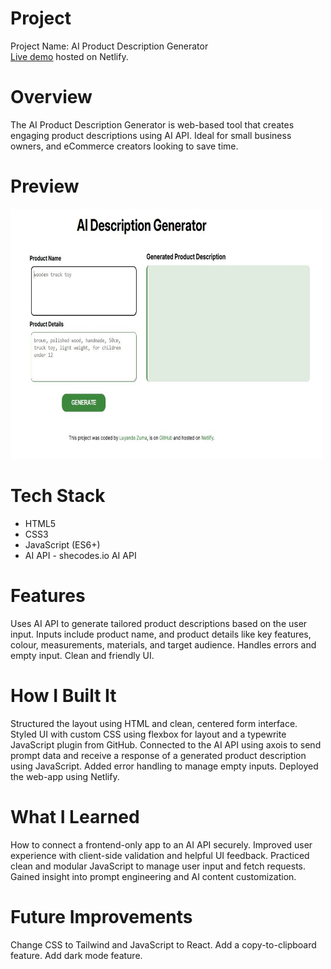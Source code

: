 # Project

Project Name: AI Product Description Generator <br/>
<a href="https://aiproductdescriptiongeneratorls.netlify.app" target="_blank" >Live demo</a> hosted on Netlify.

# Overview

The AI Product Description Generator is web-based tool that creates engaging product descriptions using AI API. Ideal for small business owners, and eCommerce creators looking to save time.

# Preview

<img src="src/aidescriptiongeneratoroverview.JPG" width="500" height="400"/>

# Tech Stack

<ul>
<li>HTML5</li>
<li>CSS3</li>
<li>JavaScript (ES6+)</li>
<li>AI API - shecodes.io AI API</li>
</ul>

# Features

Uses AI API to generate tailored product descriptions based on the user input.
Inputs include product name, and product details like key features, colour, measurements, materials, and target audience.
Handles errors and empty input.
Clean and friendly UI.

# How I Built It

Structured the layout using HTML and clean, centered form interface.
Styled UI with custom CSS using flexbox for layout and a typewrite JavaScript plugin from GitHub.
Connected to the AI API using axois to send prompt data and receive a response of a generated product description using JavaScript.
Added error handling to manage empty inputs.
Deployed the web-app using Netlify.

# What I Learned

How to connect a frontend-only app to an AI API securely.
Improved user experience with client-side validation and helpful UI feedback.
Practiced clean and modular JavaScript to manage user input and fetch requests.
Gained insight into prompt engineering and AI content customization.

# Future Improvements

Change CSS to Tailwind and JavaScript to React.
Add a copy-to-clipboard feature.
Add dark mode feature.
